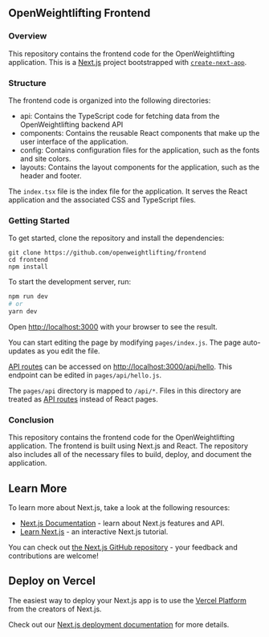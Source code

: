## OpenWeightlifting Frontend

### Overview

This repository contains the frontend code for the OpenWeightlifting application. This is a [Next.js](https://nextjs.org/) project bootstrapped with [`create-next-app`](https://github.com/vercel/next.js/tree/canary/packages/create-next-app).

### Structure

The frontend code is organized into the following directories:
* api: Contains the TypeScript code for fetching data from the OpenWeightlifting backend API
* components: Contains the reusable React components that make up the user interface of the application.
* config: Contains configuration files for the application, such as the fonts and site colors.
* layouts: Contains the layout components for the application, such as the header and footer.

The `index.tsx` file is the index file for the application. It serves the React application and the associated CSS and TypeScript files.


### Getting Started

To get started, clone the repository and install the dependencies:

```
git clone https://github.com/openweightlifting/frontend
cd frontend
npm install
```

To start the development server, run:

```bash
npm run dev
# or
yarn dev
```

Open [http://localhost:3000](http://localhost:3000) with your browser to see the result.

You can start editing the page by modifying `pages/index.js`. The page auto-updates as you edit the file.

[API routes](https://nextjs.org/docs/api-routes/introduction) can be accessed on [http://localhost:3000/api/hello](http://localhost:3000/api/hello). This endpoint can be edited in `pages/api/hello.js`.

The `pages/api` directory is mapped to `/api/*`. Files in this directory are treated as [API routes](https://nextjs.org/docs/api-routes/introduction) instead of React pages.


### Conclusion

This repository contains the frontend code for the OpenWeightlifting application. The frontend is built using Next.js and React. The repository also includes all of the necessary files to build, deploy, and document the application.



## Learn More

To learn more about Next.js, take a look at the following resources:

- [Next.js Documentation](https://nextjs.org/docs) - learn about Next.js features and API.
- [Learn Next.js](https://nextjs.org/learn) - an interactive Next.js tutorial.

You can check out [the Next.js GitHub repository](https://github.com/vercel/next.js/) - your feedback and contributions are welcome!

## Deploy on Vercel

The easiest way to deploy your Next.js app is to use the [Vercel Platform](https://vercel.com/new?utm_medium=default-template&filter=next.js&utm_source=create-next-app&utm_campaign=create-next-app-readme) from the creators of Next.js.

Check out our [Next.js deployment documentation](https://nextjs.org/docs/deployment) for more details.
